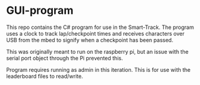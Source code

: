 # GUI-program
This repo contains the C# program for use in the Smart-Track. The program uses a clock to track lap/checkpoint times and receives characters over USB from the mbed to signify when a checkpoint has been passed.

This was originally meant to run on the raspberry pi, but an issue with the serial port object through the Pi prevented this.

Program requires running as admin in this iteration. This is for use with the leaderboard files to read/write.
